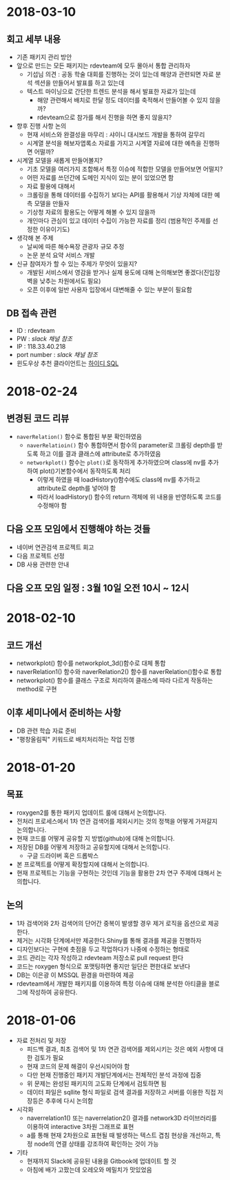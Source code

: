# 2018-03-10

## 회고 세부 내용

* 기존 패키지 관리 방안
* 앞으로 만드는 모든 패키지는 rdevteam에 모두 몰아서 통합 관리하자
  * 기섭님 의견 : 공동 학술 대회를 진행하는 것이 있는데 해양과 관련되면 자료 분석 섹션을 만들어서 발표를 하고 있는데
  * 텍스트 마이닝으로 간단한 트렌드 분석을 해서 발표한 자료가 있는데
    * 해양 관련해서 배치로 한달 정도 데이터를 축적해서 만들어볼 수 있지 않을까?
    * rdevteam으로 참가를 해서 진행을 하면 좋지 않을지?
* 향후 진행 사항 논의
  * 현재 서비스와 완결성을 마무리 : 샤이니 대시보드 개발을 통하여 갈무리
  * 시계열 분석을 해보자엽록소 자료를 가지고 시계열 자료에 대한 예측을 진행하면 어떨까?
* 시계열 모델을 새롭게 만들어볼지?
  * 기초 모델을 여러가지 조합해서 특정 이슈에 적합한 모델을 만들어보면 어떨지?
  * 어떤 자료를 쓰던간에 도메인 지식이 있는 분이 있었으면 함
  * 자료 활용에 대해서
  * 크롤링을 통해 데이터를 수집하기 보다는 API를 활용해서 기상 자체에 대한 예측 모델을 만들자
  * 기상청 자료의 활용도는 어떻게 해볼 수 있지 않을까
  * 개인마다 관심이 있고 데이터 수집이 가능한 자료를 정리 (범용적인 주제를 선정한 이유이기도)
* 생각해 본 주제
  * 날씨에 따른 해수욕장 관광자 규모 추정
  * 논문 분석 요약 서비스 개발
* 신규 참여자가 할 수 있는 주제가 무엇이 있을지?
  * 개발된 서비스에서 영감을 받거나 실제 용도에 대해 논의해보면 좋겠다(진입장벽을 낮추는 차원에서도 필요)
  * 오픈 이후에 일반 사용자 입장에서 대변해줄 수 있는 부분이 필요함

## DB 접속 관련

* ID : rdevteam
* PW : _slack 채널 참조_
* IP : 118.33.40.218
* port number : _slack 채널 참조_
* 윈도우상 추천 클라이언트는 [하이디 SQL](https://www.heidisql.com/)

# 

# 2018-02-24

## 변경된 코드 리뷰

* `naverRelation()` 함수로 통합된 부분 확인하였음
  * `naverRelatioin()` 함수 통합하면서 함수의 parameter로 크롤링 depth를 받도록 하고 이를 결과 클래스에 attribute로 추가하였음
  * `networkplot()` 함수는 `plot()`로 동작하게 추가하였으며 class에 nv를 추가하여 plot\(\)기본함수에서 동작하도록 처리
    * 이렇게 하였을 때 loadHistory\(\)함수에도 class에 nv를 추가하고 attribute로 depth를 넣어야 함
    * 따라서 loadHistory\(\) 함수의 return 객체에 위 내용을 반영하도록 코드를 수정해야 함

## 다음 오프 모임에서 진행해야 하는 것들

* 네이버 연관검색 프로젝트 회고
* 다음 프로젝트 선정
* DB 사용 관련한 안내

## 다음 오프 모임 일정 : 3월 10일 오전 10시 ~ 12시

# 

# 2018-02-10

## 코드 개선

* networkplot\(\) 함수를 networkplot\_3d\(\)함수로 대체 통합
* naverRelation1\(\) 함수와 naverRelation2\(\) 함수를 naverRelation\(\)함수로 통합
* networkplot\(\) 함수를 클래스 구조로 처리하여 클래스에 따라 다르게 작동하는 method로 구현

## 이후 세미나에서 준비하는 사항

* DB 관련 학습 자료 준비
* "평창올림픽" 키워드로 배치처리하는 작업 진행

# 

# 2018-01-20

## 목표

* roxygen2를 통한 패키지 업데이트 룰에 대해서 논의합니다.
* 전처리 프로세스에서 1차 연관 검색어를 제외시키는 것의 정책을 어떻게 가져갈지 논의합니다.
* 현재 코드를 어떻게 공유할 지 방법\(github\)에 대해 논의합니다.
* 저장된 DB를 어떻게 저장하고 공유할지에 대해서 논의합니다.
  * 구글 드라이버 혹은 드롭박스
* 본 프로젝트를 어떻게 확장할지에 대해서 논의합니다.
* 현재 프로젝트는 기능을 구현하는 것인데 기능을 활용한 2차 연구 주제에 대해서 논의합니다.

## 논의

* 1차 검색어와 2차 검색어의 단어간 중복이 발생할 경우 제거 로직을 옵션으로 제공한다.
* 제거는 시각화 단계에서만 제공한다.Shiny를 통해 결과를 제공을 진행하자
* 디자인보다는 구현에 촛점을 두고 작업하다가 나중에 수정하는 형태로
* 코드 관리는 각자 작성하고 rdevteam 저장소로 pull request 한다
* 코드는 roxygen 형식으로 포맷팅하면 좋지만 일단은 편한대로 보낸다
* DB는 이은광 이 MSSQL 환경을 마련하여 제공
* rdevteam에서 개발한 패키지를 이용하여 특정 이슈에 대해 분석한 아티클을 블로그에 작성하여 공유한다.

# 

# 2018-01-06

* 자료 전처리 및 저장
  * 피드백 결과, 최초 검색어 및 1차 연관 검색어를 제외시키는 것은 예외 사항에 대한 검토가 필요
  * 현재 코드의 문제 해결이 우선시되어야 함
  * 다만 현재 진행중인 패키지 개발단계에서는 전체적인 분석 과정에 집중
  * 위 문제는 완성된 패키지의 고도화 단계에서 검토하면 됨
  * 데이터 파일은 sqllite 형식 파일로 검색 결과를 저장하고 서버를 이용한 직접 저장등은 추후에 다시 논의함
* 시각화
  * naverrelation1\(\) 또는 naverrelation2\(\) 결과를 network3D 라이브러리를 이용하여 interactive 3차원 그래프로 표현
  * a를 통해 현재 2차원으로 표현될 때 발생하는 텍스트 겹침 현상을 개선하고, 특정 node의 연결 상태를 강조하여 확인하는 것이 가능
* 기타
  * 현재까지 Slack에 공유된 내용을 Gitbook에 업데이트 할 것
  * 아침에 배가 고팠는데 오레오와 메밀치가 맛있었음



